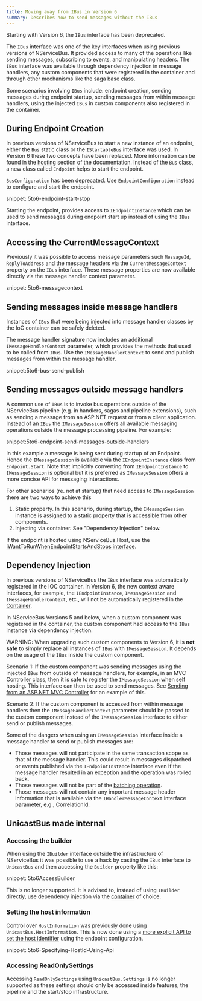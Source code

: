 ```yaml
---
title: Moving away from IBus in Version 6
summary: Describes how to send messages without the IBus
---
```


Starting with Version 6, the `IBus` interface has been deprecated.

The `IBus` interface was one of the key interfaces when using previous versions of NServiceBus. It provided access to many of the operations like sending messages, subscribing to events, and manipulating headers. The `IBus` interface was available through dependency injection in message handlers, any custom components that were registered in the container and through other mechanisms like the saga base class.

Some scenarios involving `IBus` include: endpoint creation, sending messages during endpoint startup, sending messages from within message handlers, using the injected `IBus` in custom components also registered in the container.


## During Endpoint Creation

In previous versions of NServiceBus to start a new instance of an endpoint, either the `Bus` static class or the `IStartableBus` interface was used. In Version 6 these two concepts have been replaced. More information can be found in the [hosting](/nservicebus/hosting/) section of the documentation. Instead of the `Bus` class, a new class called `Endpoint` helps to start the endpoint.

`BusConfiguration` has been deprecated. Use `EndpointConfiguration` instead to configure and start the endpoint.

snippet: 5to6-endpoint-start-stop

Starting the endpoint, provides access to `IEndpointInstance` which can be used to send messages during endpoint start up instead of using the `IBus` interface.


## Accessing the CurrentMessageContext

Previously it was possible to access message parameters such `MessageId`, `ReplyToAddress` and the message headers via the `CurrentMessageContext` property on the `IBus` interface. These message properties are now available directly via the message handler context parameter.

snippet: 5to6-messagecontext


## Sending messages inside message handlers

Instances of `IBus` that were being injected into message handler classes by the IoC container can be safely deleted. 

The message handler signature now includes an additional `IMessageHandlerContext` parameter, which provides the methods that used to be called from `IBus`. Use the `IMessageHandlerContext` to send and publish messages from within the message handler.

snippet:5to6-bus-send-publish


## Sending messages outside message handlers

A common use of `IBus` is to invoke bus operations outside of the NServiceBus pipeline (e.g. in handlers, sagas and pipeline extensions), such as sending a message from an ASP.NET request or from a client application. Instead of an `IBus` the `IMessageSession` offers all available messaging operations outside the message processing pipeline. For example:

snippet:5to6-endpoint-send-messages-outside-handlers

In this example a message is being sent during startup of an Endpoint. Hence the `IMessageSession` is available via the `IEndpointInstance` class from `Endpoint.Start`. Note that implicitly converting from `IEndpointInstance` to `IMessageSession` is optional but it is preferred as `IMessageSession` offers a more concise API for messaging interactions.

For other scenarios (re. not at startup) that need access to `IMessageSession` there are two ways to achieve this

 1. Static property. In this scenario, during startup, the `IMessageSession` instance is assigned to a static property that is accessible from other components.
 1. Injecting via container. See "Dependency Injection" below.

If the endpoint is hosted using NServiceBus.Host, use the [IWantToRunWhenEndpointStartsAndStops interface](/nservicebus/upgrades/host-6to7.md).


## Dependency Injection

In previous versions of NServiceBus the `IBus` interface was automatically registered in the IOC container. In Version 6, the new context aware interfaces, for example, the `IEndpointInstance`, `IMessageSession` and `IMessageHandlerContext`, etc., will not be automatically registered in the [Container](/nservicebus/containers/).

In NServiceBus Versions 5 and below, when a custom component was registered in the container, the custom component had access to the `IBus` instance via dependency injection.

WARNING: When upgrading such custom components to Version 6, it is **not safe** to simply replace all instances of `IBus` with `IMessageSession`. It depends on the usage of the `IBus` inside the custom component.

Scenario 1: If the custom component was sending messages using the injected `IBus` from outside of message handlers, for example, in an MVC Controller class, then it is safe to register the `IMessageSession` when self hosting. This interface can then be used to send messages. See [Sending from an ASP.NET MVC Controller](/samples/web/send-from-mvc-controller/) for an example of this.

Scenario 2: If the custom component is accessed from within message handlers then the `IMessageHandlerContext` parameter should be passed to the custom component instead of the `IMessageSession` interface to either send or publish messages.

Some of the dangers when using an `IMessageSession` interface inside a message handler to send or publish messages are:

 * Those messages will not participate in the same transaction scope as that of the message handler. This could result in messages dispatched or events published via the `IEndpointInstance` interface even if the message handler resulted in an exception and the operation was rolled back.
 * Those messages will not be part of the [batching operation](/nservicebus/messaging/batched-dispatch.md).
 * Those messages will not contain any important message header information that is available via the `IHandlerMessageContext` interface parameter, e.g., CorrelationId.


## UnicastBus made internal


### Accessing the builder

When using the `IBuilder` interface outside the infrastructure of NServiceBus it was possible to use a hack by casting the `IBus` interface to `UnicastBus` and then accessing the `Builder` property like this:

snippet: 5to6AccessBuilder

This is no longer supported. It is advised to, instead of using `IBuilder` directly, use dependency injection via the [container](/nservicebus/containers/) of choice.


### Setting the host information

Control over `HostInformation` was previously done using `UnicastBus.HostInformation`. This is now done using a [more explicit API to set the host identifier](/nservicebus/hosting/override-hostid.md#how-do-i-override-an-endpoint-host-identifier) using the endpoint configuration. 

snippet: 5to6-Specifying-HostId-Using-Api


### Accessing ReadOnlySettings

Accessing `ReadOnlySettings` using `UnicastBus.Settings` is no longer supported as these settings should only be accessed inside features, the pipeline and the start/stop infrastructure.